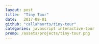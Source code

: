 ```yaml
---
layout: post
title:  "Tiny Tour"
date:   2017-09-01
github: "callahanrts/tiny-tour"
categories: javascript interactive-tour
promo: /assets/projects/tiny-tour.png
---
```

<!--link rel="stylesheet" href="../tt/dist/material.min.css" id="material" />
<link rel="stylesheet" href="../tt/dist/tour.min.css">
<script src="../tt/dist/tour.min.js"></script>

<style>
.one {
  background-color: teal;
  position: absolute;
  top: 50px;
  left: 50px;
  width: 200px;
  height: 100px;
}

.two {
  background-color: red;
  position: absolute;
  top: 175px;
  left: 50px;
  width: 600px;
  height: 30px;
}

.three {
  background-color: blue;
  position: absolute;
  top: 50px;
  left: 300px;
  width: 300px;
  height: 40px;
}

.four {
  background-color: green;
  position: absolute;
  top: 115px;
  left: 325px;
  width: 225px;
  height: 50px;
}

.five {
  margin-top: 220px;
  margin-left: 40px;
  width: 300px;
  height: 150px;
  background-color: purple;
}
.demo {
  min-height: 300px;
  overflow: auto;
  position: relative;
  width: 100%;
}
</style>


fdslakj

## Basic Example

<button class="btn btn-primary" onclick="basicTour.start()">DEMO</button>
<div class='basic demo'>
  <div class='one'></div>
  <div class='two'></div>
  <div class='three'></div>
  <div class='four'></div>
</div>

```html
<div class='one'></div>
<div class='two'></div>
<div class='three'></div>
<div class='four'></div>
```
```javascript
tour = new Tour({
  padding: 0,
  next: 'More',
  done: 'Finito',
  prev: 'Less',
  tipClasses: 'tip-class active',
  steps: [
    {
      element: ".one",
      tip: "This box is tourqoise!",
      position: "right"
    },
    {
      element: ".two",
      tip: "Look how red this box is!",
      data: "Custom Data",
      position: "bottom"
    },
    {
      element: ".three",
      tip: "Almost too blue! Reminds of a default anchor tag.",
      position: "left"
    },
    {
      element: ".four",
      tip: "A fourth one to show the tip on all four sides.",
      position: "top"
    }
  ]
})
tour.start();
```

<script>
window.onload = function() {
  window.basicTour = new Tour({
    padding: 0,
    next: 'More',
    done: 'Finito',
    prev: 'Less',
    tipClasses: 'tip-class active',
    steps: [
      {
        element: ".basic .one",
        tip: "This box is tourqoise!",
        position: "right"
      },
      {
        element: ".basic .two",
        tip: "Look how red this box is!",
        data: "Custom Data",
        position: "bottom"
      },
      {
        element: ".basic .three",
        tip: "Almost too blue! Reminds of a default anchor tag.",
        position: "left"
      },
      {
        element: ".basic .four",
        tip: "A fourth one to show the tip on all four sides.",
        position: "top"
      }
    ]
  })
}
</script>

## Theme Examples
<button class="btn btn-primary material-btn" onclick="material()">MATERIAL</button>

<script>
window.materialTour = new Tour({
  padding: 0,
  tipClasses: 'tip-class active',
  steps: [
    {
      element: ".material-btn",
      tip: "This is what the Material theme looks like.",
      position: "right"
    },
    {
      element: ".material-btn",
      tip: "One more to show the prev button",
      position: "top"
    }
  ]
})

materialTour.override('end', function(self) {
  self();
  document.getElementById('material').disabled  = true;
})

window.material = function() {
  document.getElementById('material').disabled  = false;
  materialTour.start();
}
document.getElementById('material').disabled  = true;
</script>

## Using HTML inside a tip

<style>
h1.h1{ font-size: 1.3em; }
</style>
<button class="btn btn-primary html-btn" onclick="startHtmlTour()">DEMO</button>

<script type="text/javascript">
window.htmlTour = new Tour({
  padding: 0,
  tipClasses: 'tip-class active',
  steps: [
    {
      element: ".html-btn",
      tip: "<h1 class='h1'>Tip Headline</h1> You can use HTML to add a headline, or make things <b>bold</b>.",
      position: "right"
    }
  ]
})

window.startHtmlTour = function() {
  htmlTour.start();
}
</script>

```javascript
new Tour({
  padding: 0,
  tipClasses: 'tip-class active',
  steps: [
    {
      element: ".html-btn",
      tip: "<h1>Tip Headline</h1> You can use HTML to add a headline, or make things <b>bold</b>.",
      position: "right"
    }
  ]
})
```

## Scrolling in Between Tips

<button class="btn btn-primary scroll-btn" onclick="startScrollTour()">DEMO</button>

<script type="text/javascript">
  window.scrollTour = new Tour({
    padding: 0,
    tipClasses: 'tip-class active',
    steps: [
      {
        element: ".scroll-btn",
        tip: "Click next to scroll to the footer.",
        position: "right"
      },
      {
        element: "footer",
        tip: "Here's the footer tip. It will scroll back afterward",
        position: "top"
      }
    ]
  });

  scrollTour.override('nextStep', function(self) {
    document.documentElement.scrollTop = document.documentElement.offsetHeight
    self();
  });

  scrollTour.override('end', function(self) {
    var btn = document.getElementsByClassName('scroll-btn')[0];
    document.documentElement.scrollTop = document.documentElement.scrollTop + btn.getBoundingClientRect().top - 50;
    self();
  });

  window.startScrollTour = function(){
    scrollTour.start() ;
  };
</script>

```javascript
window.scrollTour = new Tour({
  padding: 0,
  tipClasses: 'tip-class active',
  steps: [
    {
      element: ".scroll-btn",
      tip: "Click next to scroll to the footer.",
      position: "right"
    },
    {
      element: "footer",
      tip: "Here's the footer tip. It will scroll back afterward",
      position: "top"
    }
  ]
});

scrollTour.override('nextStep', function(self) {
  document.documentElement.scrollTop = document.documentElement.offsetHeight
  self();
});

scrollTour.override('end', function(self) {
  var btn = document.getElementsByClassName('scroll-btn')[0];
  document.documentElement.scrollTop =
    document.documentElement.scrollTop + btn.getBoundingClientRect().top;
  self();
});
```

## Manipulating the DOM Between Tips

<style>
#surprise {
  border: 1px solid orange;
  padding: 15px;
  width: 100px;
  margin: 10px;
}
.dom-demo-container{ display: inline-block !important; margin: 10px;}

</style>
<div>
  <button class="btn btn-primary dom-btn" onclick="startDomTour()">DEMO</button>
  <div id="dom-demo-container"></div>
</div>
<br>

<script type="text/javascript">
  window.domTour = new Tour({
    padding: 0,
    steps: [
      {
        element: ".dom-btn",
        tip: "Click next to reveal a div",
        position: "right"
      },
      {
        element: "#surprise",
        tip: "This div was created on the fly between tips",
        position: "top"
      }
    ]
  });

  domTour.override('nextStep', function(self) {
    if(!document.getElementById('surprise')) {
      var container = document.getElementById("dom-demo-container");
      var el = document.createElement("div");
      el.innerText = "Surprise!";
      el.id = "surprise";
      container.appendChild(el);
    }
    self();
  });

  domTour.override('end', function(self) {
    self();
    document.getElementById("surprise").remove();
  })

  window.startDomTour = function(){
    domTour.start() ;
  };
</script>

```javascript
window.domTour = new Tour({
  padding: 0,
  steps: [
    {
      element: ".dom-btn",
      tip: "Click next to reveal a div",
      position: "right"
    },
    {
      element: "#surprise",
      tip: "This div was created on the fly between tips",
      position: "top"
    }
  ]
});

domTour.override('nextStep', function(self) {
  if(!document.getElementById('surprise')) {
    var container = document.getElementById("dom-demo-container");
    var el = document.createElement("div");
    el.innerText = "Surprise!";
    el.id = "surprise";
    container.appendChild(el);
  }
  self();
});
```

## Adding Animations
## Adding Extra CSS Classes
## Modifying a Tip Dynamically

-->
